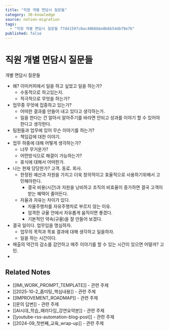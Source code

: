 ```yaml
---
title: "직원 개별 면담시 질문들"
category: 30-knowledge
source: notion-migration
tags:
  - "직원 개별 면담시 질문들 77d41597c0ac4066bbe0b6b54db79e7b"
published: false
---
```


# 직원 개별 면담시 질문들

개별 면담시 질문들

* 왜? 이미커피에서 일을 하고 싶었고 일을 하는가?
  * 수동적으로 하고있는지.
  * 적극적으로 무엇을 하는가?
* 업무중 무엇에 집중하고 있는가?
  * 어떠한 결과를 만들어 내고 있다고 생각하는가.
  * 일을 한다는 건 알아서 알아주기를 바라면 안되고 성과를 이야기 할 수 있어야 한다고 생각한다.
* 팀원들과 업무에 있어 무슨 이야기를 하는가?
  * 책임감에 대한 이야기.
* 업무 하중에 대해 어떻게 생각하는가?
  * 너무 무거운가?
  * 어떤방식으로 해결이 가능하는가?
  * 휴식에 대해서 어떠한가.
* 나는 현재 당당한가? 고객. 동료. 회사.
  * 한정된 예산과 자원을 가지고 더욱 창의적이고 효율적으로 사용하기위해서 고민해야한다.
    * 결국 비용(시간)과 자원을 낭비하고 조직의 비효율이 증가하면 결국 고객이 받는 혜택이 줄어든다.
  * 자율과 자유는 차이가 있다.
    * 자율주행차를 자유주행차로 부르지 않는 이유.
    * 엄격한 규율 안에서 자유롭게 움직이면 좋겠다.
    * 기본적인 약속(규율)을 잘 만들어 보겠다.
* 결국 일이다. 업무임을 명심하자.
  * 업무의 목적과 목표 결과에 대해 생각하고 일을하자.
  * 일을 하는 시간이다.
* 매출의 약간의 감소를 감안하고 매주 이야기를 할 수 있는 시간이 있으면 어떨까? 고민.
*

## Related Notes
- [[IMI_WORK_PROMPT_TEMPLATE]] - 관련 주제
- [[2025-10-2_줌미팅_핵심내용]] - 관련 주제
- [[IMPROVEMENT_ROADMAP]] - 관련 주제
- [[문의 답변]] - 관련 주제
- [[AI시대_학습_패러다임_강연요약본]] - 관련 주제
- [[youtube-rss-automation-blog-post]] - 관련 주제
- [[2024-09_첫번째_교육_wrap-up]] - 관련 주제
